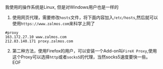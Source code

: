 我使用的操作系统是Linux, 但是对Windows用户也是一样的

1. 使用网页代理，需要修改`hosts`文件，将下面内容加入`/etc/hosts`,然后就可以使用`https://www.zalmos.com`来科学上网了  
````
#proxy
163.172.27.10 www.zalmos.com
212.83.140.171 proxy.zalmos.com
````
2. 第二种方法，使用Firefox的用户，可以安装一个Add-on叫`FireX Proxy`,使用这个Proxy可以选择`http`或者`socks5`的代理，当然socks5速度要快一些。
EOF